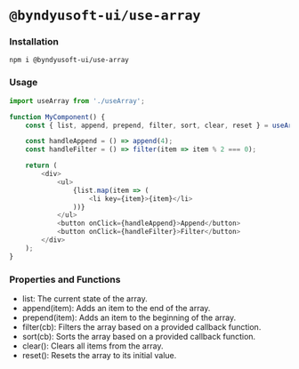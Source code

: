 # `@byndyusoft-ui/use-array`

### Installation

```
npm i @byndyusoft-ui/use-array
```

### Usage

```ts
import useArray from './useArray';

function MyComponent() {
    const { list, append, prepend, filter, sort, clear, reset } = useArray<number>([1, 2, 3]);

    const handleAppend = () => append(4);
    const handleFilter = () => filter(item => item % 2 === 0);

    return (
        <div>
            <ul>
                {list.map(item => (
                    <li key={item}>{item}</li>
                ))}
            </ul>
            <button onClick={handleAppend}>Append</button>
            <button onClick={handleFilter}>Filter</button>
        </div>
    );
}
```

### Properties and Functions

-   list: The current state of the array.
-   append(item): Adds an item to the end of the array.
-   prepend(item): Adds an item to the beginning of the array.
-   filter(cb): Filters the array based on a provided callback function.
-   sort(cb): Sorts the array based on a provided callback function.
-   clear(): Clears all items from the array.
-   reset(): Resets the array to its initial value.
